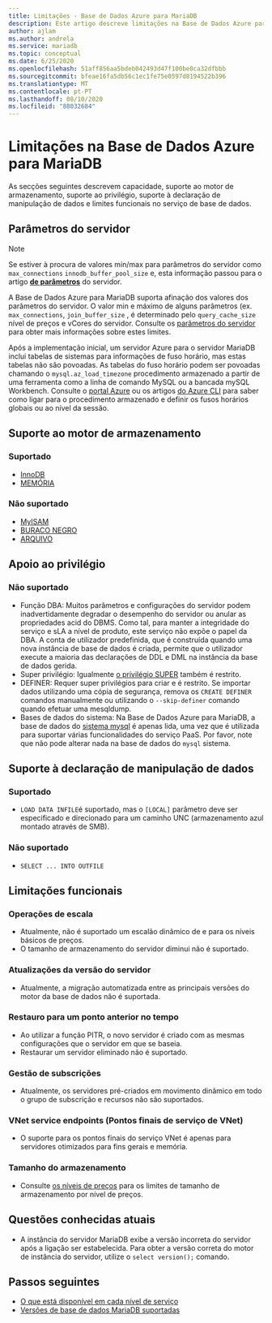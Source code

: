 ```yaml
---
title: Limitações - Base de Dados Azure para MariaDB
description: Este artigo descreve limitações na Base de Dados Azure para MariaDB, tais como o número de opções de motor de ligação e armazenamento.
author: ajlam
ms.author: andrela
ms.service: mariadb
ms.topic: conceptual
ms.date: 6/25/2020
ms.openlocfilehash: 51aff856aa5bdeb042493d47f100be0ca32dfbbb
ms.sourcegitcommit: bfeae16fa5db56c1ec1fe75e0597d8194522b396
ms.translationtype: MT
ms.contentlocale: pt-PT
ms.lasthandoff: 08/10/2020
ms.locfileid: "88032684"
---
```

# <a name="limitations-in-azure-database-for-mariadb"></a>Limitações na Base de Dados Azure para MariaDB
As secções seguintes descrevem capacidade, suporte ao motor de armazenamento, suporte ao privilégio, suporte à declaração de manipulação de dados e limites funcionais no serviço de base de dados.

## <a name="server-parameters"></a>Parâmetros do servidor

> [!NOTE]
> Se estiver à procura de valores min/max para parâmetros do servidor como `max_connections` `innodb_buffer_pool_size` e, esta informação passou para o artigo **[de parâmetros](./concepts-server-parameters.md)** do servidor.

A Base de Dados Azure para MariaDB suporta afinação dos valores dos parâmetros do servidor. O valor min e máximo de alguns parâmetros (ex. `max_connections`, `join_buffer_size` , é determinado pelo `query_cache_size` nível de preços e vCores do servidor. Consulte os [parâmetros do servidor](./concepts-server-parameters.md) para obter mais informações sobre estes limites.

Após a implementação inicial, um servidor Azure para o servidor MariaDB inclui tabelas de sistemas para informações de fuso horário, mas estas tabelas não são povoadas. As tabelas do fuso horário podem ser povoadas chamando o `mysql.az_load_timezone` procedimento armazenado a partir de uma ferramenta como a linha de comando MySQL ou a bancada mySQL Workbench. Consulte o [portal Azure](howto-server-parameters.md#working-with-the-time-zone-parameter) ou os artigos [do Azure CLI](howto-configure-server-parameters-cli.md#working-with-the-time-zone-parameter) para saber como ligar para o procedimento armazenado e definir os fusos horários globais ou ao nível da sessão.

## <a name="storage-engine-support"></a>Suporte ao motor de armazenamento

### <a name="supported"></a>Suportado
- [InnoDB](https://mariadb.com/kb/en/library/xtradb-and-innodb/)
- [MEMÓRIA](https://mariadb.com/kb/en/library/memory-storage-engine/)

### <a name="unsupported"></a>Não suportado
- [MyISAM](https://mariadb.com/kb/en/library/myisam-storage-engine/)
- [BURACO NEGRO](https://mariadb.com/kb/en/library/blackhole/)
- [ARQUIVO](https://mariadb.com/kb/en/library/archive/)

## <a name="privilege-support"></a>Apoio ao privilégio

### <a name="unsupported"></a>Não suportado
- Função DBA: Muitos parâmetros e configurações do servidor podem inadvertidamente degradar o desempenho do servidor ou anular as propriedades acid do DBMS. Como tal, para manter a integridade do serviço e sLA a nível de produto, este serviço não expõe o papel da DBA. A conta de utilizador predefinida, que é construída quando uma nova instância de base de dados é criada, permite que o utilizador execute a maioria das declarações de DDL e DML na instância da base de dados gerida.
- Super privilégio: Igualmente [o privilégio SUPER](https://mariadb.com/kb/en/library/grant/#global-privileges) também é restrito.
- DEFINER: Requer super privilégios para criar e é restrito. Se importar dados utilizando uma cópia de segurança, remova os `CREATE DEFINER` comandos manualmente ou utilizando o `--skip-definer` comando quando efetuar uma mesqldump.
- Bases de dados do sistema: Na Base de Dados Azure para MariaDB, a base de dados do [sistema mysql](https://mariadb.com/kb/en/the-mysql-database-tables/) é apenas lida, uma vez que é utilizada para suportar várias funcionalidades do serviço PaaS. Por favor, note que não pode alterar nada na base de dados do `mysql` sistema.

## <a name="data-manipulation-statement-support"></a>Suporte à declaração de manipulação de dados

### <a name="supported"></a>Suportado
- `LOAD DATA INFILE`é suportado, mas o `[LOCAL]` parâmetro deve ser especificado e direcionado para um caminho UNC (armazenamento azul montado através de SMB).

### <a name="unsupported"></a>Não suportado
- `SELECT ... INTO OUTFILE`

## <a name="functional-limitations"></a>Limitações funcionais

### <a name="scale-operations"></a>Operações de escala
- Atualmente, não é suportado um escalão dinâmico de e para os níveis básicos de preços.
- O tamanho de armazenamento do servidor diminui não é suportado.

### <a name="server-version-upgrades"></a>Atualizações da versão do servidor
- Atualmente, a migração automatizada entre as principais versões do motor da base de dados não é suportada.

### <a name="point-in-time-restore"></a>Restauro para um ponto anterior no tempo
- Ao utilizar a função PITR, o novo servidor é criado com as mesmas configurações que o servidor em que se baseia.
- Restaurar um servidor eliminado não é suportado.

### <a name="subscription-management"></a>Gestão de subscrições
- Atualmente, os servidores pré-criados em movimento dinâmico em todo o grupo de subscrição e recursos não são suportados.

### <a name="vnet-service-endpoints"></a>VNet service endpoints (Pontos finais de serviço de VNet)
- O suporte para os pontos finais do serviço VNet é apenas para servidores otimizados para fins gerais e memória.

### <a name="storage-size"></a>Tamanho do armazenamento
- Consulte [os níveis de preços](concepts-pricing-tiers.md) para os limites de tamanho de armazenamento por nível de preços.

## <a name="current-known-issues"></a>Questões conhecidas atuais
- A instância do servidor MariaDB exibe a versão incorreta do servidor após a ligação ser estabelecida. Para obter a versão correta do motor de instância do servidor, utilize o `select version();` comando.

## <a name="next-steps"></a>Passos seguintes
- [O que está disponível em cada nível de serviço](concepts-pricing-tiers.md)
- [Versões de base de dados MariaDB suportadas](concepts-supported-versions.md)
